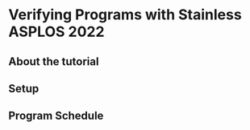 # Verifying Programs with Stainless ASPLOS 2022

## About the tutorial

## Setup

## Program Schedule